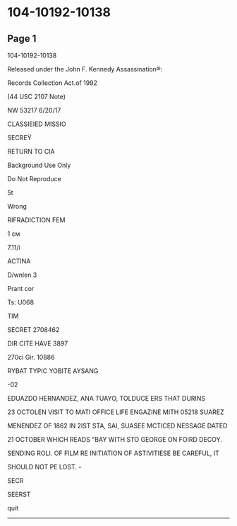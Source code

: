 # 104-10192-10138

## Page 1

104-10192-10138

Released under the John F. Kennedy Assassination®:

Records Collection Act.of 1992

(44 USC 2107 Note)

NW 53217 6/20/17

CLASSIEIED MISSIO

SECREŸ

RETURN TO CIA

Background Use Only

Do Not Reproduce

5t

Wrong

RIFRADICTION FEM

1 см

7.11/i

ACTINA

D/wnlen 3

Prant cor

Ts: U068

TIM

SECRET 2708462

DIR CITE HAVE 3897

270ci Gir. 10886

RYBAT TYPIC YOBITE AYSANG

-02

EDUAZDO HERNANDEZ, ANA TUAYO, TOLDUCE ERS THAT DURINS

23 OCTOLEN VISIT TO MATI OFFICE LIFE ENGAZINE MITH 05218 SUAREZ

MENENDEZ OF 1862 IN 2IST STA, SAI, SUASEE MCTICED NESSAGE DATED

21 OCTOBER WHICH READS "BAY WITH STO GEORGE ON FOIRD DECOY.

SENDING ROLI. OF FILM RE INITIATION OF ASTIVITIESE BE CAREFUL, IT

SHOULD NOT PE LOST. -

SECR

SEERST

quit

---

